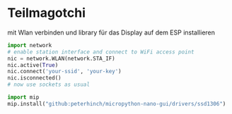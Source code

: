 # Teilmagotchi

mit Wlan verbinden und library für das Display auf dem ESP installieren

```py
import network
# enable station interface and connect to WiFi access point
nic = network.WLAN(network.STA_IF)
nic.active(True)
nic.connect('your-ssid', 'your-key')
nic.isconnected()
# now use sockets as usual

import mip
mip.install("github:peterhinch/micropython-nano-gui/drivers/ssd1306")
```
